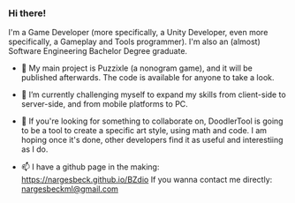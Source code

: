 ### Hi there!
I'm a Game Developer (more specifically, a Unity Developer, even more specifically, a Gameplay and Tools programmer). I'm also an (almost) Software Engineering Bachelor Degree graduate.

- 🔭 My main project is Puzzixle (a nonogram game), and it will be published afterwards. The code is available for anyone to take a look.

- 🌱 I’m currently challenging myself to expand my skills from client-side to server-side, and from mobile platforms to PC.

- 👯 If you're looking for something to collaborate on, DoodlerTool is going to be a tool to create a specific art style, using math and code. I am hoping once it's done, other developers find it as useful and interestiing as I do.

- 📫 I have a github page in the making:
   https://nargesbeck.github.io/BZdio
   If you wanna contact me directly:
   nargesbeckml@gmail.com
